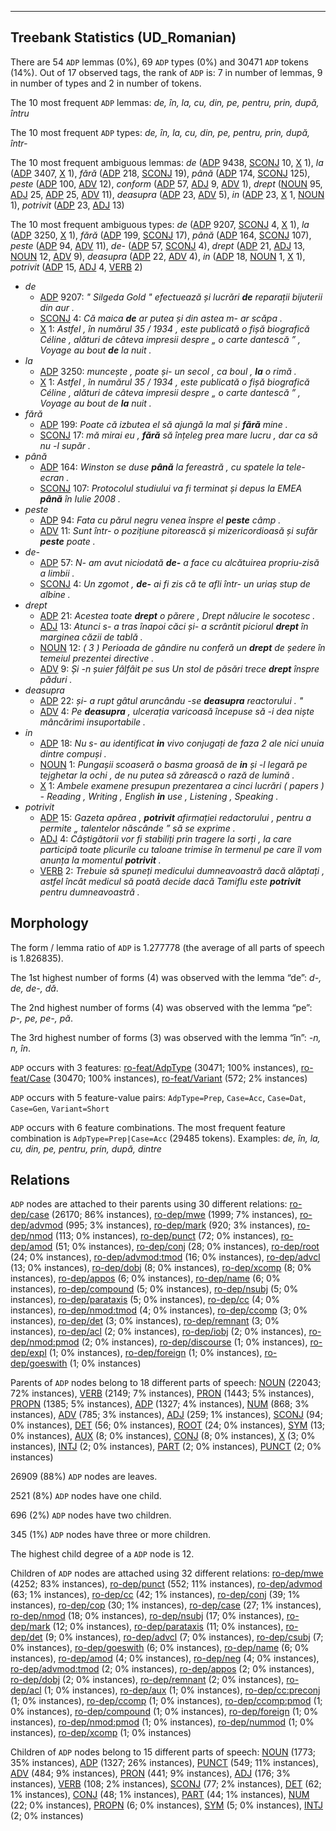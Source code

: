 

--------------------------------------------------------------------------------

## Treebank Statistics (UD_Romanian)

There are 54 `ADP` lemmas (0%), 69 `ADP` types (0%) and 30471 `ADP` tokens (14%).
Out of 17 observed tags, the rank of `ADP` is: 7 in number of lemmas, 9 in number of types and 2 in number of tokens.

The 10 most frequent `ADP` lemmas: <em>de, în, la, cu, din, pe, pentru, prin, după, întru</em>

The 10 most frequent `ADP` types:  <em>de, în, la, cu, din, pe, pentru, prin, după, într-</em>

The 10 most frequent ambiguous lemmas: <em>de</em> ([ADP]() 9438, [SCONJ]() 10, [X]() 1), <em>la</em> ([ADP]() 3407, [X]() 1), <em>fără</em> ([ADP]() 218, [SCONJ]() 19), <em>până</em> ([ADP]() 174, [SCONJ]() 125), <em>peste</em> ([ADP]() 100, [ADV]() 12), <em>conform</em> ([ADP]() 57, [ADJ]() 9, [ADV]() 1), <em>drept</em> ([NOUN]() 95, [ADJ]() 25, [ADP]() 25, [ADV]() 11), <em>deasupra</em> ([ADP]() 23, [ADV]() 5), <em>in</em> ([ADP]() 23, [X]() 1, [NOUN]() 1), <em>potrivit</em> ([ADP]() 23, [ADJ]() 13)

The 10 most frequent ambiguous types:  <em>de</em> ([ADP]() 9207, [SCONJ]() 4, [X]() 1), <em>la</em> ([ADP]() 3250, [X]() 1), <em>fără</em> ([ADP]() 199, [SCONJ]() 17), <em>până</em> ([ADP]() 164, [SCONJ]() 107), <em>peste</em> ([ADP]() 94, [ADV]() 11), <em>de-</em> ([ADP]() 57, [SCONJ]() 4), <em>drept</em> ([ADP]() 21, [ADJ]() 13, [NOUN]() 12, [ADV]() 9), <em>deasupra</em> ([ADP]() 22, [ADV]() 4), <em>in</em> ([ADP]() 18, [NOUN]() 1, [X]() 1), <em>potrivit</em> ([ADP]() 15, [ADJ]() 4, [VERB]() 2)


* <em>de</em>
  * [ADP]() 9207: <em>" Silgeda Gold " efectuează și lucrări <b>de</b> reparații bijuterii din aur .</em>
  * [SCONJ]() 4: <em>Că maica <b>de</b> ar putea și din astea m- ar scăpa .</em>
  * [X]() 1: <em>Astfel , în numărul 35 / 1934 , este publicată o fișă biografică Céline , alături de câteva impresii despre „ o carte dantescă ” , Voyage au bout <b>de</b> la nuit .</em>
* <em>la</em>
  * [ADP]() 3250: <em>muncește , poate și- un secol , ca boul , <b>la</b> o rimă .</em>
  * [X]() 1: <em>Astfel , în numărul 35 / 1934 , este publicată o fișă biografică Céline , alături de câteva impresii despre „ o carte dantescă ” , Voyage au bout de <b>la</b> nuit .</em>
* <em>fără</em>
  * [ADP]() 199: <em>Poate că izbutea el să ajungă la mal și <b>fără</b> mine .</em>
  * [SCONJ]() 17: <em>mă mirai eu , <b>fără</b> să înțeleg prea mare lucru , dar ca să nu -l supăr .</em>
* <em>până</em>
  * [ADP]() 164: <em>Winston se duse <b>până</b> la fereastră , cu spatele la tele-ecran .</em>
  * [SCONJ]() 107: <em>Protocolul studiului va fi terminat și depus la EMEA <b>până</b> în Iulie 2008 .</em>
* <em>peste</em>
  * [ADP]() 94: <em>Fata cu părul negru venea înspre el <b>peste</b> câmp .</em>
  * [ADV]() 11: <em>Sunt într- o pozițiune pitorească și mizericordioasă și sufăr <b>peste</b> poate .</em>
* <em>de-</em>
  * [ADP]() 57: <em>N- am avut niciodată <b>de-</b> a face cu alcătuirea propriu-zisă a limbii .</em>
  * [SCONJ]() 4: <em>Un zgomot , <b>de-</b> ai fi zis că te afli într- un uriaș stup de albine .</em>
* <em>drept</em>
  * [ADP]() 21: <em>Acestea toate <b>drept</b> o părere , Drept nălucire le socotesc .</em>
  * [ADJ]() 13: <em>Atunci s- a tras înapoi căci și- a scrântit piciorul <b>drept</b> în marginea căzii de tablă .</em>
  * [NOUN]() 12: <em>( 3 ) Perioada de gândire nu conferă un <b>drept</b> de ședere în temeiul prezentei directive .</em>
  * [ADV]() 9: <em>Și -n șuier fâlfâit pe sus Un stol de păsări trece <b>drept</b> înspre păduri .</em>
* <em>deasupra</em>
  * [ADP]() 22: <em>și- a rupt gâtul aruncându -se <b>deasupra</b> reactorului . "</em>
  * [ADV]() 4: <em>Pe <b>deasupra</b> , ulcerația varicoasă începuse să -i dea niște mâncărimi insuportabile .</em>
* <em>in</em>
  * [ADP]() 18: <em>Nu s- au identificat <b>in</b> vivo conjugați de faza 2 ale nici unuia dintre compuși .</em>
  * [NOUN]() 1: <em>Pungașii scoaseră o basma groasă de <b>in</b> și -l legară pe tejghetar la ochi , de nu putea să zărească o rază de lumină .</em>
  * [X]() 1: <em>Ambele examene presupun prezentarea a cinci lucrări ( papers ) - Reading , Writing , English <b>in</b> use , Listening , Speaking .</em>
* <em>potrivit</em>
  * [ADP]() 15: <em>Gazeta apărea , <b>potrivit</b> afirmației redactorului , pentru a permite „ talentelor născânde ” să se exprime .</em>
  * [ADJ]() 4: <em>Câștigătorii vor fi stabiliți prin tragere la sorți , la care participă toate plicurile cu taloane trimise în termenul pe care îl vom anunța la momentul <b>potrivit</b> .</em>
  * [VERB]() 2: <em>Trebuie să spuneți medicului dumneavoastră dacă alăptați , astfel încât medicul să poată decide dacă Tamiflu este <b>potrivit</b> pentru dumneavoastră .</em>

## Morphology

The form / lemma ratio of `ADP` is 1.277778 (the average of all parts of speech is 1.826835).

The 1st highest number of forms (4) was observed with the lemma “de”: <em>d-, de, de-, dă</em>.

The 2nd highest number of forms (4) was observed with the lemma “pe”: <em>p-, pe, pe-, pă</em>.

The 3rd highest number of forms (3) was observed with the lemma “în”: <em>-n, n, în</em>.

`ADP` occurs with 3 features: [ro-feat/AdpType]() (30471; 100% instances), [ro-feat/Case]() (30470; 100% instances), [ro-feat/Variant]() (572; 2% instances)

`ADP` occurs with 5 feature-value pairs: `AdpType=Prep`, `Case=Acc`, `Case=Dat`, `Case=Gen`, `Variant=Short`

`ADP` occurs with 6 feature combinations.
The most frequent feature combination is `AdpType=Prep|Case=Acc` (29485 tokens).
Examples: <em>de, în, la, cu, din, pe, pentru, prin, după, dintre</em>


## Relations

`ADP` nodes are attached to their parents using 30 different relations: [ro-dep/case]() (26170; 86% instances), [ro-dep/mwe]() (1999; 7% instances), [ro-dep/advmod]() (995; 3% instances), [ro-dep/mark]() (920; 3% instances), [ro-dep/nmod]() (113; 0% instances), [ro-dep/punct]() (72; 0% instances), [ro-dep/amod]() (51; 0% instances), [ro-dep/conj]() (28; 0% instances), [ro-dep/root]() (24; 0% instances), [ro-dep/advmod:tmod]() (16; 0% instances), [ro-dep/advcl]() (13; 0% instances), [ro-dep/dobj]() (8; 0% instances), [ro-dep/xcomp]() (8; 0% instances), [ro-dep/appos]() (6; 0% instances), [ro-dep/name]() (6; 0% instances), [ro-dep/compound]() (5; 0% instances), [ro-dep/nsubj]() (5; 0% instances), [ro-dep/parataxis]() (5; 0% instances), [ro-dep/cc]() (4; 0% instances), [ro-dep/nmod:tmod]() (4; 0% instances), [ro-dep/ccomp]() (3; 0% instances), [ro-dep/det]() (3; 0% instances), [ro-dep/remnant]() (3; 0% instances), [ro-dep/acl]() (2; 0% instances), [ro-dep/iobj]() (2; 0% instances), [ro-dep/nmod:pmod]() (2; 0% instances), [ro-dep/discourse]() (1; 0% instances), [ro-dep/expl]() (1; 0% instances), [ro-dep/foreign]() (1; 0% instances), [ro-dep/goeswith]() (1; 0% instances)

Parents of `ADP` nodes belong to 18 different parts of speech: [NOUN]() (22043; 72% instances), [VERB]() (2149; 7% instances), [PRON]() (1443; 5% instances), [PROPN]() (1385; 5% instances), [ADP]() (1327; 4% instances), [NUM]() (868; 3% instances), [ADV]() (785; 3% instances), [ADJ]() (259; 1% instances), [SCONJ]() (94; 0% instances), [DET]() (56; 0% instances), [ROOT]() (24; 0% instances), [SYM]() (13; 0% instances), [AUX]() (8; 0% instances), [CONJ]() (8; 0% instances), [X]() (3; 0% instances), [INTJ]() (2; 0% instances), [PART]() (2; 0% instances), [PUNCT]() (2; 0% instances)

26909 (88%) `ADP` nodes are leaves.

2521 (8%) `ADP` nodes have one child.

696 (2%) `ADP` nodes have two children.

345 (1%) `ADP` nodes have three or more children.

The highest child degree of a `ADP` node is 12.

Children of `ADP` nodes are attached using 32 different relations: [ro-dep/mwe]() (4252; 83% instances), [ro-dep/punct]() (552; 11% instances), [ro-dep/advmod]() (63; 1% instances), [ro-dep/cc]() (42; 1% instances), [ro-dep/conj]() (39; 1% instances), [ro-dep/cop]() (30; 1% instances), [ro-dep/case]() (27; 1% instances), [ro-dep/nmod]() (18; 0% instances), [ro-dep/nsubj]() (17; 0% instances), [ro-dep/mark]() (12; 0% instances), [ro-dep/parataxis]() (11; 0% instances), [ro-dep/det]() (9; 0% instances), [ro-dep/advcl]() (7; 0% instances), [ro-dep/csubj]() (7; 0% instances), [ro-dep/goeswith]() (6; 0% instances), [ro-dep/name]() (6; 0% instances), [ro-dep/amod]() (4; 0% instances), [ro-dep/neg]() (4; 0% instances), [ro-dep/advmod:tmod]() (2; 0% instances), [ro-dep/appos]() (2; 0% instances), [ro-dep/dobj]() (2; 0% instances), [ro-dep/remnant]() (2; 0% instances), [ro-dep/acl]() (1; 0% instances), [ro-dep/aux]() (1; 0% instances), [ro-dep/cc:preconj]() (1; 0% instances), [ro-dep/ccomp]() (1; 0% instances), [ro-dep/ccomp:pmod]() (1; 0% instances), [ro-dep/compound]() (1; 0% instances), [ro-dep/foreign]() (1; 0% instances), [ro-dep/nmod:pmod]() (1; 0% instances), [ro-dep/nummod]() (1; 0% instances), [ro-dep/xcomp]() (1; 0% instances)

Children of `ADP` nodes belong to 15 different parts of speech: [NOUN]() (1773; 35% instances), [ADP]() (1327; 26% instances), [PUNCT]() (549; 11% instances), [ADV]() (484; 9% instances), [PRON]() (441; 9% instances), [ADJ]() (176; 3% instances), [VERB]() (108; 2% instances), [SCONJ]() (77; 2% instances), [DET]() (62; 1% instances), [CONJ]() (48; 1% instances), [PART]() (44; 1% instances), [NUM]() (22; 0% instances), [PROPN]() (6; 0% instances), [SYM]() (5; 0% instances), [INTJ]() (2; 0% instances)

